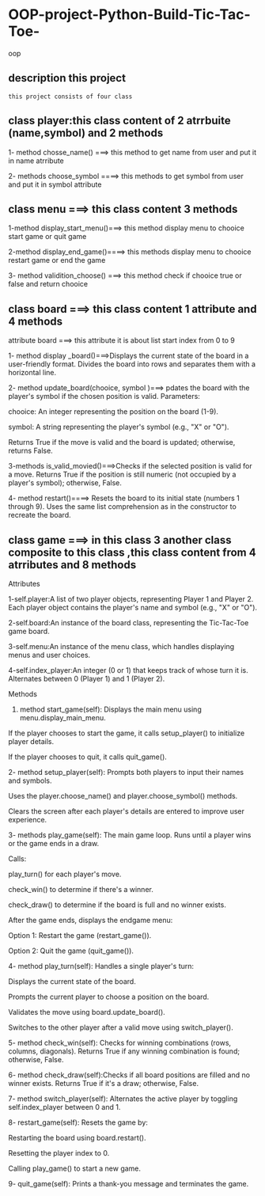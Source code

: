 # OOP-project-Python-Build-Tic-Tac-Toe-
oop


  ## description this project 
  
    this project consists of four class 

    
 ## class player:this class content of 2 atrrbuite (name,symbol) and 2 methods

  
  1- method chosse_name() ===> this method to get name from user and put it in name atrribute

  
  2- methods choose_symbol ====> this methods to get symbol from user and put it in symbol attribute 


## class menu ===> this class content 3 methods 
1-method display_start_menu()===> this method display menu to chooice  start game or quit game 


2-method display_end_game()====> this methods display menu to chooice restart game or end the game 

3- method validition_choose() ===> this method check if chooice true or false and return chooice 

## class board ===> this class content 1 attribute and 4 methods 

attribute board ===> this attribute it is about list start index from 0 to 9

1- method display _board()===>Displays the current state of the board in a user-friendly format.
Divides the board into rows and separates them with a horizontal line.


2- method update_board(chooice, symbol )===> pdates the board with the player's symbol if the chosen position is valid.
Parameters:

chooice: An integer representing the position on the board (1-9).

symbol: A string representing the player's symbol (e.g., "X" or "O").

Returns True if the move is valid and the board is updated; otherwise, returns False. 


3-methods is_valid_movied()===>Checks if the selected position is valid for a move.
Returns True if the position is still numeric (not occupied by a player's symbol); otherwise, False.


4- method restart()====> Resets the board to its initial state (numbers 1 through 9).
Uses the same list comprehension as in the constructor to recreate the board.

## class game ===> in this class 3 another class composite to this class ,this class content from 4 atrributes and 8 methods 

Attributes

1-self.player:A list of two player objects, representing Player 1 and Player 2.
Each player object contains the player's name and symbol (e.g., "X" or "O").

2-self.board:An instance of the board class, representing the Tic-Tac-Toe game board.

3-self.menu:An instance of the menu class, which handles displaying menus and user choices.


4-self.index_player:An integer (0 or 1) that keeps track of whose turn it is.
Alternates between 0 (Player 1) and 1 (Player 2).

Methods


1. method start_game(self): Displays the main menu using menu.display_main_menu.

If the player chooses to start the game, it calls setup_player() to initialize player details.

If the player chooses to quit, it calls quit_game().

2- method  setup_player(self): Prompts both players to input their names and symbols.

Uses the player.choose_name() and player.choose_symbol() methods.

Clears the screen after each player's details are entered to improve user experience.

3- methods play_game(self): The main game loop. Runs until a player wins or the game ends in a draw.

Calls:

play_turn() for each player's move.

check_win() to determine if there's a winner.

check_draw() to determine if the board is full and no winner exists.

After the game ends, displays the endgame menu:

Option 1: Restart the game (restart_game()).

Option 2: Quit the game (quit_game()).


4- method play_turn(self): Handles a single player's turn:

Displays the current state of the board.

Prompts the current player to choose a position on the board.

Validates the move using board.update_board().

Switches to the other player after a valid move using switch_player().

5- method check_win(self): Checks for winning combinations (rows, columns, diagonals).
Returns True if any winning combination is found; otherwise, False.

6- method check_draw(self):Checks if all board positions are filled and no winner exists.
Returns True if it's a draw; otherwise, False.

7- method switch_player(self): Alternates the active player by toggling self.index_player between 0 and 1.

8-  restart_game(self): Resets the game by:

Restarting the board using board.restart().

Resetting the player index to 0.

Calling play_game() to start a new game.

9-  quit_game(self):  Prints a thank-you message and terminates the game.













